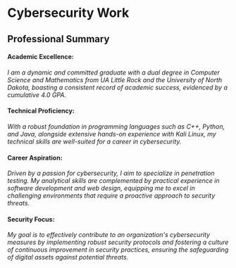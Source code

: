 # Cybersecurity Work

## Professional Summary

#### Academic Excellence:
*I am a dynamic and committed graduate with a dual degree in Computer Science and Mathematics from UA Little Rock and the University of North Dakota, boasting a consistent record of academic success, evidenced by a cumulative 4.0 GPA.*

#### Technical Proficiency:
*With a robust foundation in programming languages such as C++, Python, and Java, alongside extensive hands-on experience with Kali Linux, my technical skills are well-suited for a career in cybersecurity.*

#### Career Aspiration:
*Driven by a passion for cybersecurity, I aim to specialize in penetration testing. My analytical skills are complemented by practical experience in software development and web design, equipping me to excel in challenging environments that require a proactive approach to security threats.*

#### Security Focus:
*My goal is to effectively contribute to an organization's cybersecurity measures by implementing robust security protocols and fostering a culture of continuous improvement in security practices, ensuring the safeguarding of digital assets against potential threats.*
